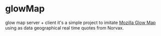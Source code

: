 glowMap
=======

glow map server + client it's a simple project to imitate [Mozilla Glow Map](http://blog.mozilla.org/data/2011/03/22/how-glow-mozilla-org-gets-its-data/)
using as data geographical real time quotes from Norvax.
